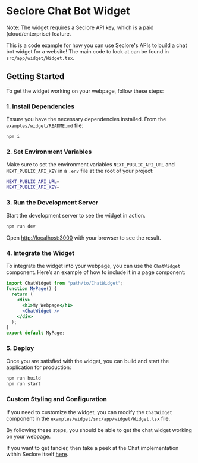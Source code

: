 # Seclore Chat Bot Widget

Note: The widget requires a Seclore API key, which is a paid (cloud/enterprise) feature.

This is a code example for how you can use Seclore's APIs to build a chat bot widget for a website! The main code to look at can be found in `src/app/widget/Widget.tsx`.

## Getting Started

To get the widget working on your webpage, follow these steps:

### 1. Install Dependencies

Ensure you have the necessary dependencies installed. From the `examples/widget/README.md` file:

```bash
npm i
```

### 2. Set Environment Variables

Make sure to set the environment variables `NEXT_PUBLIC_API_URL` and `NEXT_PUBLIC_API_KEY` in a `.env` file at the root of your project:

```bash
NEXT_PUBLIC_API_URL=
NEXT_PUBLIC_API_KEY=
```

### 3. Run the Development Server

Start the development server to see the widget in action.

```bash
npm run dev
```

Open [http://localhost:3000](http://localhost:3000) with your browser to see the result.

### 4. Integrate the Widget

To integrate the widget into your webpage, you can use the `ChatWidget` component. Here’s an example of how to include it in a page component:

```jsx
import ChatWidget from "path/to/ChatWidget";
function MyPage() {
  return (
    <div>
      <h1>My Webpage</h1>
      <ChatWidget />
    </div>
  );
}
export default MyPage;
```

### 5. Deploy

Once you are satisfied with the widget, you can build and start the application for production:

```bash
npm run build
npm run start
```

### Custom Styling and Configuration

If you need to customize the widget, you can modify the `ChatWidget` component in the `examples/widget/src/app/widget/Widget.tsx` file.

By following these steps, you should be able to get the chat widget working on your webpage.

If you want to get fancier, then take a peek at the Chat implementation within Seclore itself [here](https://github.com/onyx-dot-app/onyx/blob/main/web/src/app/chat/ChatPage.tsx#L82).
